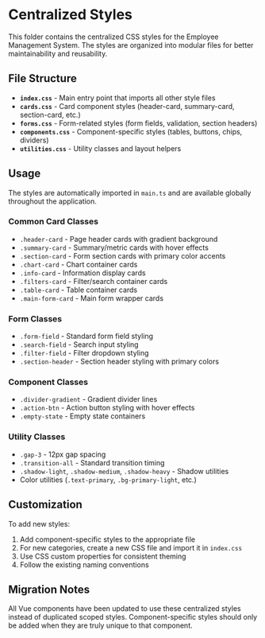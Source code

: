 # Centralized Styles

This folder contains the centralized CSS styles for the Employee Management System. The styles are organized into modular files for better maintainability and reusability.

## File Structure

- **`index.css`** - Main entry point that imports all other style files
- **`cards.css`** - Card component styles (header-card, summary-card, section-card, etc.)
- **`forms.css`** - Form-related styles (form fields, validation, section headers)
- **`components.css`** - Component-specific styles (tables, buttons, chips, dividers)
- **`utilities.css`** - Utility classes and layout helpers

## Usage

The styles are automatically imported in `main.ts` and are available globally throughout the application.

### Common Card Classes

- `.header-card` - Page header cards with gradient background
- `.summary-card` - Summary/metric cards with hover effects
- `.section-card` - Form section cards with primary color accents
- `.chart-card` - Chart container cards
- `.info-card` - Information display cards
- `.filters-card` - Filter/search container cards
- `.table-card` - Table container cards
- `.main-form-card` - Main form wrapper cards

### Form Classes

- `.form-field` - Standard form field styling
- `.search-field` - Search input styling
- `.filter-field` - Filter dropdown styling
- `.section-header` - Section header styling with primary colors

### Component Classes

- `.divider-gradient` - Gradient divider lines
- `.action-btn` - Action button styling with hover effects
- `.empty-state` - Empty state containers

### Utility Classes

- `.gap-3` - 12px gap spacing
- `.transition-all` - Standard transition timing
- `.shadow-light`, `.shadow-medium`, `.shadow-heavy` - Shadow utilities
- Color utilities (`.text-primary`, `.bg-primary-light`, etc.)

## Customization

To add new styles:

1. Add component-specific styles to the appropriate file
2. For new categories, create a new CSS file and import it in `index.css`
3. Use CSS custom properties for consistent theming
4. Follow the existing naming conventions

## Migration Notes

All Vue components have been updated to use these centralized styles instead of duplicated scoped styles. Component-specific styles should only be added when they are truly unique to that component.
